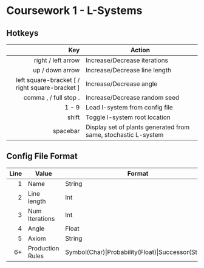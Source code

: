 # Coursework 1 - L-Systems

## Hotkeys

| Key                   | Action                         |
|----------------------:|--------------------------------|
| right / left arrow    | Increase/Decrease iterations   |
| up / down arrow       | Increase/Decrease line length  |
| left square-bracket [ / right square-bracket ] | Increase/Decrease angle        |
| comma , / full stop . | Increase/Decrease random seed  |
| 1 - 9                 | Load l-system from config file |
| shift                 | Toggle l-system root location  |
| spacebar              | Display set of plants generated from same, stochastic L-system |

## Config File Format

| Line | Value            | Format              |
|-----:|------------------|---------------------|
| 1    | Name             | String              |
| 2    | Line length      | Int                 |
| 3    | Num Iterations   | Int                 |
| 4    | Angle            | Float               |
| 5    | Axiom            | String              |
| 6+   | Production Rules | Symbol(Char)\|Probability(Float)\|Successor(String) |
